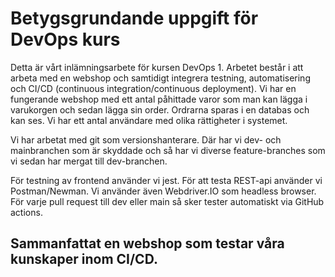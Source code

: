 # Betygsgrundande uppgift för DevOps kurs
Detta är vårt inlämningsarbete för kursen DevOps 1. Arbetet består i att arbeta med en webshop och samtidigt integrera testning, automatisering och CI/CD (continuous integration/continuous deployment). Vi har en fungerande webshop med ett antal påhittade varor som man kan lägga i varukorgen och sedan lägga sin order. Ordrarna sparas i en databas och kan ses. Vi har ett antal användare med olika rättigheter i systemet.

Vi har arbetat med git som versionshanterare. Där har vi dev- och mainbranchen som är skyddade och så har vi diverse feature-branches som vi sedan har mergat till dev-branchen.

För testning av frontend använder vi jest. För att testa REST-api använder vi Postman/Newman. Vi använder även Webdriver.IO som headless browser. För varje pull request till dev eller main så sker tester automatiskt via GitHub actions.

Sammanfattat en webshop som testar våra kunskaper inom CI/CD.
-------------------------------------------------------------
